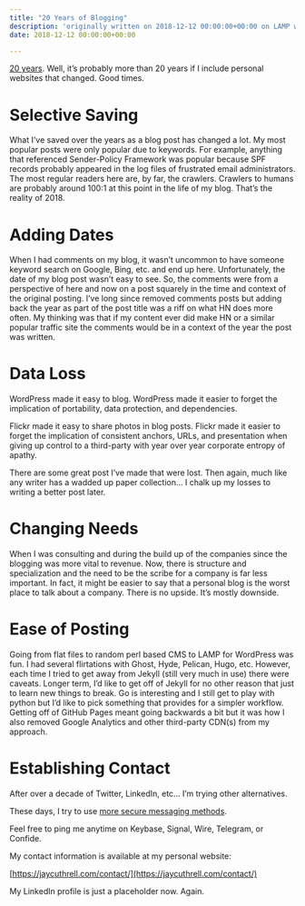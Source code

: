 ```yaml
---
title: "20 Years of Blogging"
description: 'originally written on 2018-12-12 00:00:00+00:00 on LAMP with vi, WordPress, Jekyll, Gatsby Cloud, Netlify, Revue, Substack, or Buttondown'
date: 2018-12-12 00:00:00+00:00

---
```


[20 years](/the-fudge-faq). Well, it’s probably more than 20 years if I include personal websites that changed. Good times.

# Selective Saving

What I’ve saved over the years as a blog post has changed a lot. My most popular posts were only popular due to keywords. For example, anything that referenced Sender-Policy Framework was popular because SPF records probably appeared in the log files of frustrated email administrators. The most regular readers here are, by far, the crawlers. Crawlers to humans are probably around 100:1 at this point in the life of my blog. That’s the reality of 2018.

# Adding Dates

When I had comments on my blog, it wasn’t uncommon to have someone keyword search on Google, Bing, etc. and end up here. Unfortunately, the date of my blog post wasn’t easy to see. So, the comments were from a perspective of here and now on a post squarely in the time and context of the original posting. I’ve long since removed comments posts but adding back the year as part of the post title was a riff on what HN does more often. My thinking was that if my content ever did make HN or a similar popular traffic site the comments would be in a context of the year the post was written.

# Data Loss

WordPress made it easy to blog. WordPress made it easier to forget the implication of portability, data protection, and dependencies.

Flickr made it easy to share photos in blog posts. Flickr made it easier to forget the implication of consistent anchors, URLs, and presentation when giving up control to a third-party with year over year corporate entropy of apathy.

There are some great post I’ve made that were lost. Then again, much like any writer has a wadded up paper collection… I chalk up my losses to writing a better post later.

# Changing Needs

When I was consulting and during the build up of the companies since the blogging was more vital to revenue. Now, there is structure and specialization and the need to be the scribe for a company is far less important. In fact, it might be easier to say that a personal blog is the worst place to talk about a company. There is no upside. It’s mostly downside.

# Ease of Posting

Going from flat files to random perl based CMS to LAMP for WordPress was fun. I had several flirtations with Ghost, Hyde, Pelican, Hugo, etc. However, each time I tried to get away from Jekyll (still very much in use) there were caveats. Longer term, I’d like to get off of Jekyll for no other reason that just to learn new things to break. Go is interesting and I still get to play with python but I’d like to pick something that provides for a simpler workflow. Getting off of GitHub Pages meant going backwards a bit but it was how I also removed Google Analytics and other third-party CDN(s) from my approach.

# Establishing Contact

After over a decade of Twitter, LinkedIn, etc… I’m trying other alternatives.

These days, I try to use [more secure messaging methods](https://ssd.eff.org/en/module/communicating-others).

Feel free to ping me anytime on Keybase, Signal, Wire, Telegram, or Confide.

My contact information is available at my personal website:

[https://jaycuthrell.com/contact/](https://jaycuthrell.com/contact/)

My LinkedIn profile is just a placeholder now. Again.
